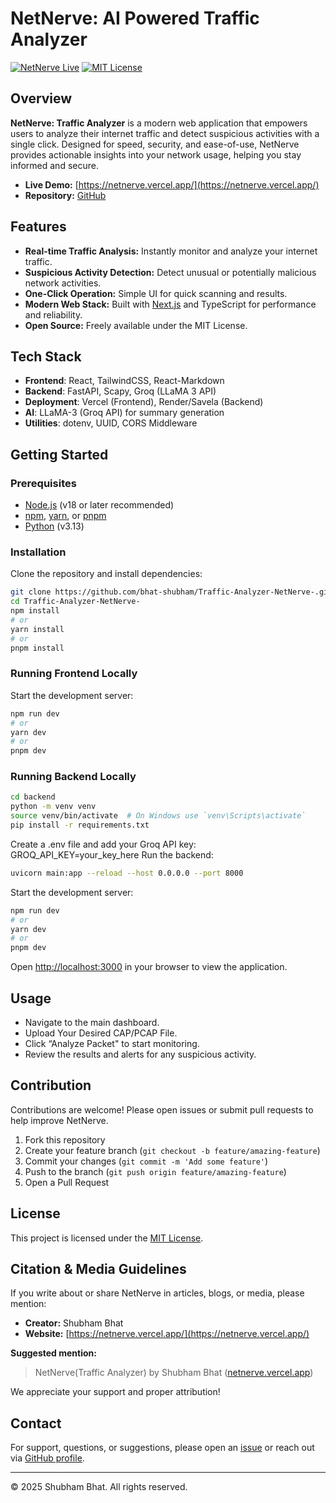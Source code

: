 # NetNerve: AI Powered Traffic Analyzer

[![NetNerve Live](https://img.shields.io/badge/Live-Demo-brightgreen?style=flat-square&logo=vercel)](https://netnerve.vercel.app/)
[![MIT License](https://img.shields.io/badge/license-MIT-blue.svg)](LICENSE)

## Overview

**NetNerve: Traffic Analyzer** is a modern web application that empowers users to analyze their internet traffic and detect suspicious activities with a single click. Designed for speed, security, and ease-of-use, NetNerve provides actionable insights into your network usage, helping you stay informed and secure.

- **Live Demo:** [https://netnerve.vercel.app/](https://netnerve.vercel.app/)
- **Repository:** [GitHub](https://github.com/bhat-shubham/Traffic-Analyzer-NetNerve-)

## Features

- **Real-time Traffic Analysis:** Instantly monitor and analyze your internet traffic.
- **Suspicious Activity Detection:** Detect unusual or potentially malicious network activities.
- **One-Click Operation:** Simple UI for quick scanning and results.
- **Modern Web Stack:** Built with [Next.js](https://nextjs.org/) and TypeScript for performance and reliability.
- **Open Source:** Freely available under the MIT License.

## Tech Stack 

- **Frontend**: React, TailwindCSS, React-Markdown
- **Backend**: FastAPI, Scapy, Groq (LLaMA 3 API)
- **Deployment**: Vercel (Frontend), Render/Savela (Backend)
- **AI**: LLaMA-3 (Groq API) for summary generation
- **Utilities**: dotenv, UUID, CORS Middleware

## Getting Started

### Prerequisites

- [Node.js](https://nodejs.org/) (v18 or later recommended)
- [npm](https://www.npmjs.com/), [yarn](https://yarnpkg.com/), or [pnpm](https://pnpm.io/)
- [Python](https://www.python.org/) (v3.13)


### Installation

Clone the repository and install dependencies:

```bash
git clone https://github.com/bhat-shubham/Traffic-Analyzer-NetNerve-.git
cd Traffic-Analyzer-NetNerve-
npm install
# or
yarn install
# or
pnpm install
```

### Running Frontend Locally

Start the development server:

```bash
npm run dev
# or
yarn dev
# or
pnpm dev
```

### Running Backend Locally

```bash
cd backend
python -m venv venv
source venv/bin/activate  # On Windows use `venv\Scripts\activate`
pip install -r requirements.txt
```

Create a .env file and add your Groq API key:
GROQ_API_KEY=your_key_here
Run the backend:
```bash
uvicorn main:app --reload --host 0.0.0.0 --port 8000
```

Start the development server:

```bash
npm run dev
# or
yarn dev
# or
pnpm dev
```


Open [http://localhost:3000](http://localhost:3000) in your browser to view the application.

## Usage

- Navigate to the main dashboard.
- Upload Your Desired CAP/PCAP File.
- Click “Analyze Packet" to start monitoring.
- Review the results and alerts for any suspicious activity.

## Contribution
Contributions are welcome! Please open issues or submit pull requests to help improve NetNerve.

1. Fork this repository
2. Create your feature branch (`git checkout -b feature/amazing-feature`)
3. Commit your changes (`git commit -m 'Add some feature'`)
4. Push to the branch (`git push origin feature/amazing-feature`)
5. Open a Pull Request

## License

This project is licensed under the [MIT License](LICENSE).

## Citation & Media Guidelines

If you write about or share NetNerve in articles, blogs, or media, please mention:

- **Creator:** Shubham Bhat
- **Website:** [https://netnerve.vercel.app/](https://netnerve.vercel.app/)

**Suggested mention:**  
> NetNerve(Traffic Analyzer) by Shubham Bhat ([netnerve.vercel.app](https://netnerve.vercel.app/))

We appreciate your support and proper attribution!

## Contact

For support, questions, or suggestions, please open an [issue](https://github.com/bhat-shubham/Traffic-Analyzer-NetNerve-/issues) or reach out via [GitHub profile](https://github.com/bhat-shubham).

---

© 2025 Shubham Bhat. All rights reserved.